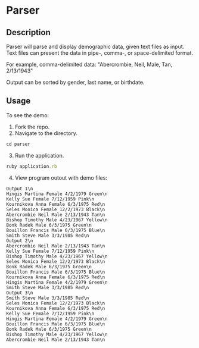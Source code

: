 Parser
===========

Description
------------
Parser will parse and display demographic data, given text files as input. Text files can present the data in pipe-, comma-, or space-delimited format.

For example, comma-delimited data: "Abercrombie, Neil, Male, Tan, 2/13/1943"

Output can be sorted by gender, last name, or birthdate.

Usage
-----
To see the demo:

1. Fork the repo.
2. Navigate to the directory.
``` ruby
cd parser
```
3. Run the application.
``` ruby
ruby application.rb
```
4. View program outout with demo files:
``` 
Output 1\n
Hingis Martina Female 4/2/1979 Green\n
Kelly Sue Female 7/12/1959 Pink\n
Kournikova Anna Female 6/3/1975 Red\n
Seles Monica Female 12/2/1973 Black\n
Abercrombie Neil Male 2/13/1943 Tan\n
Bishop Timothy Male 4/23/1967 Yellow\n
Bonk Radek Male 6/3/1975 Green\n
Bouillon Francis Male 6/3/1975 Blue\n
Smith Steve Male 3/3/1985 Red\n
Output 2\n
Abercrombie Neil Male 2/13/1943 Tan\n
Kelly Sue Female 7/12/1959 Pink\n
Bishop Timothy Male 4/23/1967 Yellow\n
Seles Monica Female 12/2/1973 Black\n
Bonk Radek Male 6/3/1975 Green\n
Bouillon Francis Male 6/3/1975 Blue\n
Kournikova Anna Female 6/3/1975 Red\n
Hingis Martina Female 4/2/1979 Green\n
Smith Steve Male 3/3/1985 Red\n
Output 3\n
Smith Steve Male 3/3/1985 Red\n
Seles Monica Female 12/2/1973 Black\n
Kournikova Anna Female 6/3/1975 Red\n
Kelly Sue Female 7/12/1959 Pink\n
Hingis Martina Female 4/2/1979 Green\n
Bouillon Francis Male 6/3/1975 Blue\n
Bonk Radek Male 6/3/1975 Green\n
Bishop Timothy Male 4/23/1967 Yellow\n
Abercrombie Neil Male 2/13/1943 Tan\n
```